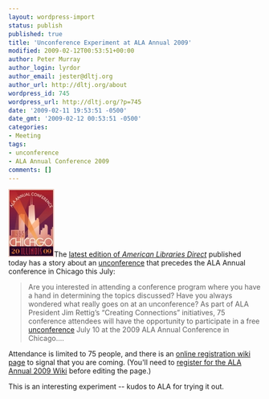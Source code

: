 ```yaml
---
layout: wordpress-import
status: publish
published: true
title: 'Unconference Experiment at ALA Annual 2009'
modified: 2009-02-12T00:53:51+00:00
author: Peter Murray
author_login: lyrdor
author_email: jester@dltj.org
author_url: http://dltj.org/about
wordpress_id: 745
wordpress_url: http://dltj.org/?p=745
date: '2009-02-11 19:53:51 -0500'
date_gmt: '2009-02-12 00:53:51 -0500'
categories:
- Meeting
tags:
- unconference
- ALA Annual Conference 2009
comments: []
---
```

<p><img src="/wp-content/uploads/2009/02/ALA_Chicago_09_Logo.jpg" alt="ALA Annual 2000 Logo" class="alignright" height="135" width="91" />The <a href="http://link.ixs1.net/s/ve?eli=y313998&amp;si=r98421464&amp;cfc=3html" title="American Libraries Direct for 11-Feb-2009">latest edition of <i>American Libraries Direct</i></a> published today has a story about an <a href="http://wikis.ala.org/annual2009/index.php/Unconference" title="ALA Annual 2009 Unconference">unconference</a> that precedes the ALA Annual conference in Chicago this July:</p>
<blockquote><p>Are you interested in attending a conference program where you have a hand in determining the topics discussed? Have you always wondered what really goes on at an unconference? As part of ALA President Jim Rettig&rsquo;s &ldquo;Creating Connections&rdquo; initiatives, 75 conference attendees will have the opportunity to participate in a free <a href="http://wikis.ala.org/annual2009/index.php/Unconference" title="ALA Annual 2009 Unconference">unconference</a> July 10 at the 2009 ALA Annual Conference in Chicago....</p></blockquote>
<p>Attendance is limited to 75 people, and there is an <a href="http://wikis.ala.org/annual2009/index.php/Unconference_Registration" title="ALA Annual 2009 Unconference Registration">online registration wiki page</a> to signal that you are coming.  (You'll need to <a href="http://wikis.ala.org/annual2009/index.php?title=Special:Userlogin&amp;type=signup" title="ALA Annual 2009 Wiki Registration">register for the ALA Annual 2009 Wiki</a> before editing the page.)</p>
<p>This is an interesting experiment -- kudos to ALA for trying it out.</p>
